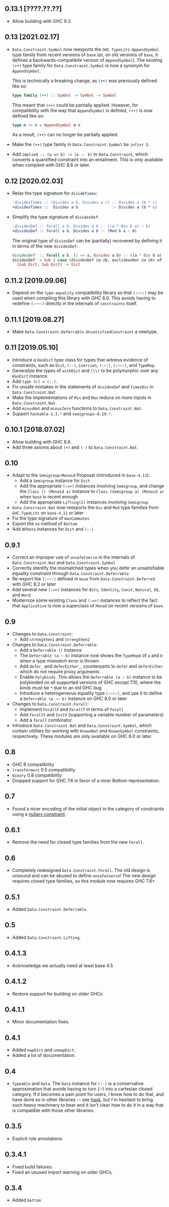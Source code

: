 0.13.1 [????.??.??]
-------------------
* Allow building with GHC 9.2.

0.13 [2021.02.17]
-----------------
* `Data.Constraint.Symbol` now reexports the `GHC.TypeLits.AppendSymbol` type
  family from recent versions of `base` (or, on old versions of `base`, it
  defines a backwards-compatibile version of `AppendSymbol`). The existing
  `(++)` type family for `Data.Constraint.Symbol` is now a synonym for
  `AppendSymbol`.

  This is technically a breaking change, as `(++)` was previously defined like
  so:

  ```hs
  type family (++) :: Symbol -> Symbol -> Symbol
  ```

  This meant that `(++)` could be partially applied. However, for compatibility
  with the way that `AppendSymbol` is defined, `(++)` is now defined like so:

  ```hs
  type m ++ n = AppendSymbol m n
  ```

  As a result, `(++)` can no longer be partially applied.
* Make the `(++)` type family in `Data.Constraint.Symbol` be `infixr 5`.
* Add `implied :: (a => b) -> (a :- b)` to `Data.Constraint`, which converts
  a quantified constraint into an entailment. This is only available when
  compiled with GHC 8.6 or later.

0.12 [2020.02.03]
-----------------
* Relax the type signature for `divideTimes`:

  ```diff
  -dividesTimes :: (Divides a b, Divides a c) :- Divides a (b * c)
  +dividesTimes ::  Divides a b               :- Divides a (b * c)
  ```

* Simplify the type signature of `dividesDef`:

  ```diff
  -dividesDef :: forall a b. Divides a b :- ((a * Div b a) ~ b)
  +dividesDef :: forall a b. Divides a b :- (Mod b a ~ 0)
  ```

  The original type of `diviesDef` can be (partially) recovered by defining
  it in terms of the new `dividesDef`:

  ```hs
  dividesDef' :: forall a b. (1 <= a, Divides a b) :- ((a * Div b a) ~ b)
  dividesDef' = Sub $ case (dividesDef @a @b, euclideanNat @a @b) of
    (Sub Dict, Sub Dict) -> Dict
  ```

0.11.2 [2019.09.06]
-------------------
* Depend on the `type-equality` compatibility library so that `(:~~:)` may be
  used when compiling this library with GHC 8.0. This avoids having to redefine
  `(:~~:)` directly in the internals of `constraints` itself.

0.11.1 [2019.08.27]
-------------------
* Make `Data.Constraint.Deferrable.UnsatisfiedConstraint` a newtype.

0.11 [2019.05.10]
-----------------
* Introduce a `HasDict` type class for types that witness evidence of
  constraints, such as `Dict`, `(:-)`, `Coercion`, `(:~:)`, `(:~~:)`, and
  `TypeRep`.
* Generalize the types of `withDict` and `(\\)` to be polymorphic over
  any `HasDict` instance.
* Add `type (⊢) = (:-)`.
* Fix unsafe mistakes in the statements of `dividesDef` and `timesDiv` in
  `Data.Constraint.Nat`.
* Make the implementations of `Min` and `Max` reduce on more inputs in
  `Data.Constraint.Nat`.
* Add `minusNat` and `minusZero` functions to `Data.Constraint.Nat`.
* Support `hashable-1.3.*` and `semigroups-0.19.*`.

0.10.1 [2018.07.02]
-------------------
* Allow building with GHC 8.6.
* Add three axioms about `(+)` and `(-)` to `Data.Constraint.Nat`.

0.10
----
* Adapt to the `Semigroup`–`Monoid` Proposal (introduced in `base-4.11`):
  * Add a `Semigroup` instance for `Dict`
  * Add the appropriate `(:=>)` instances involving `Semigroup`, and change the
    `Class () (Monoid a)` instance to `Class (Semigroup a) (Monoid a)` when
    `base` is recent enough
  * Add the appropriate `Lifting(2)` instances involving `Semigroup`
* `Data.Constraint.Nat` now reexports the `Div` and `Mod` type families from
  `GHC.TypeLits` on `base-4.11` or later
* Fix the type signature of `maxCommutes`
* Export the `no` method of `Bottom`
* Add `NFData` instances for `Dict` and `(:-)`

0.9.1
-----
* Correct an improper use of `unsafeCoerce` in the internals of
  `Data.Constraint.Nat` and `Data.Constraint.Symbol`
* Correctly identify the mismatched types when you defer an unsatisfiable
  equality constraint through `Data.Constraint.Deferrable`
* Re-export the `(:~~:)` defined in `base` from `Data.Constraint.Deferred` with
  GHC 8.2 or later
* Add several new `(:=>)` instances for `Bits`, `Identity`, `Const`, `Natural`,
  `IO`, and `Word`.
* Modernize some existing `Class` and `(:=>)` instances to reflect the fact
  that `Applicative` is now a superclass of `Monad` on recent versions of
  `base`.

0.9
---
* Changes to `Data.Constraint`:
  * Add `strengthen1` and `strengthen2`
* Changes to `Data.Constraint.Deferrable`:
  * Add a `Deferrable ()` instance
  * The `Deferrable (a ~ b)` instance now shows the `TypeRep`s of `a` and `b`
    when a type mismatch error is thrown
  * Add `defer_` and `deferEither_`, counterparts to `defer` and `deferEither`
    which do not require proxy arguments
  * Enable `PolyKinds`. This allows the `Deferrable (a ~ b)` instance to be
    polykinded on all supported versions of GHC _except_ 7.10, where the kinds
    must be `*` due to an old GHC bug
  * Introduce a heterogeneous equality type `(:~~:)`, and use it to define a
    `Deferrable (a ~~ b)` instance on GHC 8.0 or later
* Changes to `Data.Constraint.Forall`:
  * Implement `ForallF` and `ForallT` in terms of `Forall`
  * Add `ForallV` and `InstV` (supporting a variable number of parameters)
  * Add a `forall` combinator
* Introduce `Data.Constraint.Nat` and `Data.Constraint.Symbol`, which contain
  utilities for working with `KnownNat` and `KnownSymbol` constraints,
  respectively. These modules are only available on GHC 8.0 or later.

0.8
-----
* GHC 8 compatibility
* `transformers` 0.5 compatibility
* `binary` 0.8 compatibility
* Dropped support for GHC 7.6 in favor of a nicer Bottom representation.

0.7
---
* Found a nicer encoding of the initial object in the category of constraints using a [nullary constraint](https://ghc.haskell.org/trac/ghc/ticket/7642).

0.6.1
-----
* Remove the need for closed type families from the new `Forall`.

0.6
---
* Completely redesigned `Data.Constraint.Forall`. The old design is unsound and can be abused to define `unsafeCoerce`!
  The new design requires closed type families, so this module now requires GHC 7.8+

0.5.1
-----
* Added `Data.Constraint.Deferrable`.

0.5
-----
* Added `Data.Constraint.Lifting`.

0.4.1.3
-------
* Acknowledge we actually need at least base 4.5

0.4.1.2
-------
* Restore support for building on older GHCs

0.4.1.1
-------
* Minor documentation fixes.

0.4.1
-----
* Added `mapDict` and `unmapDict`.
* Added a lot of documentation.

0.4
---
* `Typeable` and `Data`. The `Data` instance for `(:-)` is a conservative approximation that avoids having to turn (:-) into a cartesian closed category.
  If it becomes a pain point for users, I know how to do that, and have done so in other libraries -- see [hask](http://github.com/ekmett/hask), but I'm hesitant to bring such heavy machinery to bear and it isn't clear how to do it in a way that is compatible with those other libraries.

0.3.5
-----
* Explicit role annotations

0.3.4.1
-------
* Fixed build failures.
* Fixed an unused import warning on older GHCs.

0.3.4
-----
* Added `bottom`
